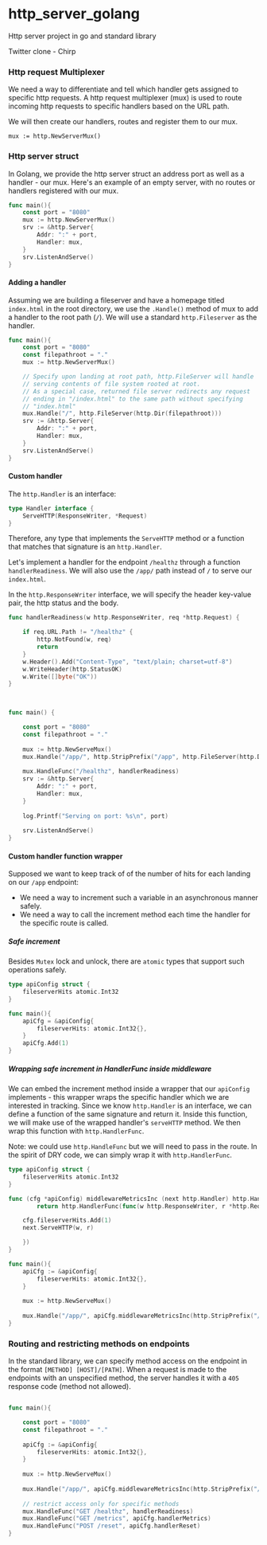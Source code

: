 # http_server_golang
Http server project in go and standard library

Twitter clone - Chirp

### Http request Multiplexer
We need a way to differentiate and tell which handler gets assigned to specific http requests. A http request multiplexer (mux) is used to route incoming http requests to specific handlers based on the URL path. 

We will then create our handlers, routes and register them to our mux.

`mux := http.NewServerMux()`

### Http server struct
In Golang, we provide the http server struct an address port as well as a handler - our mux. Here's an example of an empty server, with no routes or handlers registered with our mux.

```go
func main(){
	const port = "8080"
	mux := http.NewServerMux()
	srv := &http.Server{
		Addr: ":" + port,
		Handler: mux,
	}
	srv.ListenAndServe()
}
```

#### Adding a handler
Assuming we are building a fileserver and have a homepage titled `index.html` in the root directory, we use the `.Handle()` method of mux to add a handler to the root path (`/`). We will use a standard `http.Fileserver` as the handler.

```go
func main(){
	const port = "8080"
	const filepathroot = "."
	mux := http.NewServerMux()

	// Specify upon landing at root path, http.FileServer will handle
	// serving contents of file system rooted at root.
	// As a special case, returned file server redirects any request
	// ending in "/index.html" to the same path without specifying
	// "index.html"
	mux.Handle("/", http.FileServer(http.Dir(filepathroot)))
	srv := &http.Server{
		Addr: ":" + port,
		Handler: mux,
	}
	srv.ListenAndServe()
}
```
#### Custom handler
The `http.Handler` is an interface:
```go
type Handler interface {
	ServeHTTP(ResponseWriter, *Request)
}
```
Therefore, any type that implements the `ServeHTTP` method or a function that matches that signature is an `http.Handler`.

Let's implement a handler for the endpoint `/healthz` through a function `handlerReadiness`. We will also use the `/app/` path instead of `/` to serve our `index.html`.

In the `http.ResponseWriter` interface, we will specify the header key-value pair, the http status and the body.

```go
func handlerReadiness(w http.ResponseWriter, req *http.Request) {

	if req.URL.Path != "/healthz" {
		http.NotFound(w, req)
		return
	}
	w.Header().Add("Content-Type", "text/plain; charset=utf-8")
	w.WriteHeader(http.StatusOK)
	w.Write([]byte("OK"))
}

  

func main() {

	const port = "8080"
	const filepathroot = "."
	
	mux := http.NewServeMux()
	mux.Handle("/app/", http.StripPrefix("/app", http.FileServer(http.Dir(filepathroot))))
	
	mux.HandleFunc("/healthz", handlerReadiness)
	srv := &http.Server{
		Addr: ":" + port,
		Handler: mux,
	}
	
	log.Printf("Serving on port: %s\n", port)
	
	srv.ListenAndServe()
}
```

#### Custom handler function wrapper
Supposed we want to keep track of of the number of hits for each landing on our `/app` endpoint:
* We need a way to increment such a variable in an asynchronous manner safely.
* We need a way to call the increment method each time the handler for the specific route is called.

##### Safe increment
Besides `Mutex` lock and unlock, there are `atomic` types that support such operations safely.

```go
type apiConfig struct {
	fileserverHits atomic.Int32
}

func main(){
	apiCfg = &apiConfig{
		fileserverHits: atomic.Int32{},
	}
	apiCfg.Add(1)
}
```

##### Wrapping safe increment in HandlerFunc inside middleware
We can embed the increment method inside a wrapper that our `apiConfig` implements - this wrapper wraps the specific handler which we are interested in tracking. Since we know `http.Handler` is an interface, we can define a function of the same signature and return it. Inside this function, we will make use of the wrapped handler's `serveHTTP` method. We then wrap this function with `http.HandlerFunc`.

Note: we could use `http.HandleFunc` but we will need to pass in the route. In the spirit of DRY code, we can simply wrap it with `http.HandlerFunc`.

```go
type apiConfig struct {
	fileserverHits atomic.Int32
}

func (cfg *apiConfig) middlewareMetricsInc (next http.Handler) http.Handler {
		return http.HandlerFunc(func(w http.ResponseWriter, r *http.Request) {

	cfg.fileserverHits.Add(1)
	next.ServeHTTP(w, r)

	})
}

func main(){
	apiCfg := &apiConfig{
		fileserverHits: atomic.Int32{},
	}
	
	mux := http.NewServeMux()
	
	mux.Handle("/app/", apiCfg.middlewareMetricsInc(http.StripPrefix("/app", http.FileServer(http.Dir(filepathroot)))))
}
```

### Routing and restricting methods on endpoints
In the standard library, we can specify method access on the endpoint in the format `[METHOD] [HOST]/[PATH]`. When a request is made to the endpoints with an unspecified method, the server handles it with a `405` response code (method not allowed).

```go

func main(){

	const port = "8080"
	const filepathroot = "." 
	
	apiCfg := &apiConfig{
		fileserverHits: atomic.Int32{},
	}
	
	mux := http.NewServeMux()
	
	mux.Handle("/app/", apiCfg.middlewareMetricsInc(http.StripPrefix("/app", http.FileServer(http.Dir(filepathroot)))))
	
	// restrict access only for specific methods
	mux.HandleFunc("GET /healthz", handlerReadiness)
	mux.HandleFunc("GET /metrics", apiCfg.handlerMetrics)
	mux.HandleFunc("POST /reset", apiCfg.handlerReset)
}
```

